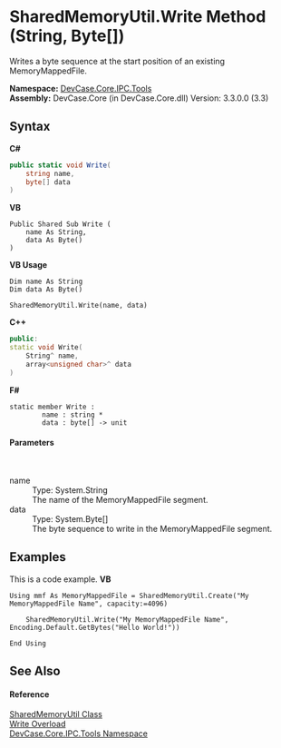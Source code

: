 # SharedMemoryUtil.Write Method (String, Byte[])
 

Writes a byte sequence at the start position of an existing MemoryMappedFile.

**Namespace:**&nbsp;<a href="N_DevCase_Core_IPC_Tools">DevCase.Core.IPC.Tools</a><br />**Assembly:**&nbsp;DevCase.Core (in DevCase.Core.dll) Version: 3.3.0.0 (3.3)

## Syntax

**C#**<br />
``` C#
public static void Write(
	string name,
	byte[] data
)
```

**VB**<br />
``` VB
Public Shared Sub Write ( 
	name As String,
	data As Byte()
)
```

**VB Usage**<br />
``` VB Usage
Dim name As String
Dim data As Byte()

SharedMemoryUtil.Write(name, data)
```

**C++**<br />
``` C++
public:
static void Write(
	String^ name, 
	array<unsigned char>^ data
)
```

**F#**<br />
``` F#
static member Write : 
        name : string * 
        data : byte[] -> unit 

```


#### Parameters
&nbsp;<dl><dt>name</dt><dd>Type: System.String<br />The name of the MemoryMappedFile segment.</dd><dt>data</dt><dd>Type: System.Byte[]<br />The byte sequence to write in the MemoryMappedFile segment.</dd></dl>

## Examples
This is a code example. 
**VB**<br />
``` VB
Using mmf As MemoryMappedFile = SharedMemoryUtil.Create("My MemoryMappedFile Name", capacity:=4096)

    SharedMemoryUtil.Write("My MemoryMappedFile Name", Encoding.Default.GetBytes("Hello World!"))

End Using
```


## See Also


#### Reference
<a href="T_DevCase_Core_IPC_Tools_SharedMemoryUtil">SharedMemoryUtil Class</a><br /><a href="Overload_DevCase_Core_IPC_Tools_SharedMemoryUtil_Write">Write Overload</a><br /><a href="N_DevCase_Core_IPC_Tools">DevCase.Core.IPC.Tools Namespace</a><br />